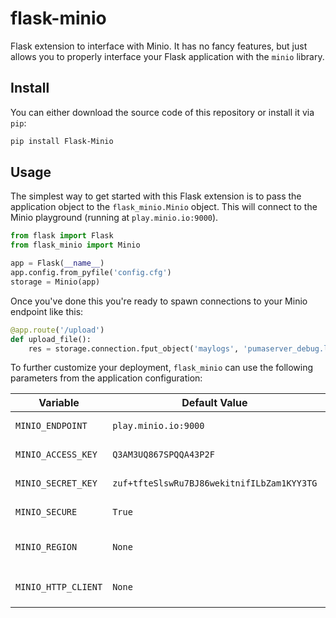 # flask-minio
Flask extension to interface with Minio. It has no fancy features, but just
allows you to properly interface your Flask application with the `minio` library.

## Install

You can either download the source code of this repository or install it via `pip`:

```bash
pip install Flask-Minio
```

## Usage

The simplest way to get started with this Flask extension is to pass the application
object to the `flask_minio.Minio` object. This will connect to the Minio playground
(running at `play.minio.io:9000`).

```python
from flask import Flask
from flask_minio import Minio

app = Flask(__name__)
app.config.from_pyfile('config.cfg')
storage = Minio(app)
```

Once you've done this you're ready to spawn connections to your Minio endpoint like this:

```python
@app.route('/upload')
def upload_file():
    res = storage.connection.fput_object('maylogs', 'pumaserver_debug.log', '/tmp/pumaserver_debug.log')
```

To further customize your deployment, `flask_minio` can use the following parameters
from the application configuration:

| Variable            | Default Value                              | Description                                 |
|---------------------|--------------------------------------------|---------------------------------------------|
| `MINIO_ENDPOINT`    | `play.minio.io:9000`                       | Minio endpoint to connect to                |
| `MINIO_ACCESS_KEY`  | `Q3AM3UQ867SPQQA43P2F`                     | Access key to be used                       |
| `MINIO_SECRET_KEY`  | `zuf+tfteSlswRu7BJ86wekitnifILbZam1KYY3TG` | Secret key to be used                       |
| `MINIO_SECURE`      | `True`                                     | Whether to use HTTPS or not                 |
| `MINIO_REGION`      | `None`                                     | Can be something like `eu-west-1` and so on |
| `MINIO_HTTP_CLIENT` | `None`                                     | Must be a `urllib3.PoolManager` object      |

